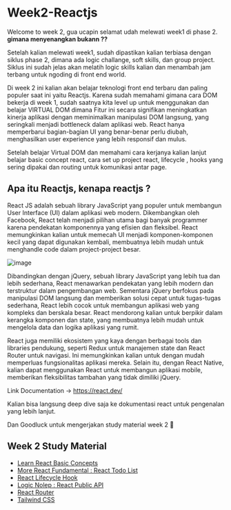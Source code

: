 # Week2-Reactjs
Welcome to week 2, gua ucapin selamat udah melewati week1 di phase 2. **gimana menyenangkan bukann ??**

Setelah kalian melewati week1, sudah dipastikan kalian terbiasa dengan siklus phase 2, dimana ada logic challange, soft skills, dan group project.
Siklus ini sudah jelas akan melatih logic skills kalian dan menambah jam terbang untuk ngoding di front end world.

Di week 2 ini kalian akan belajar teknologi front end terbaru dan paling populer saat ini yaitu Reactjs. Karena sudah memahami gimana cara DOM bekerja di week 1, sudah saatnya kita level up untuk menggunakan dan belajar VIRTUAL DOM dimana Fitur ini secara signifikan meningkatkan kinerja aplikasi dengan meminimalkan manipulasi DOM langsung, yang seringkali menjadi bottleneck dalam aplikasi web. React hanya memperbarui bagian-bagian UI yang benar-benar perlu diubah, menghasilkan user experience yang lebih responsif dan mulus. 

Setelah belajar Virtual DOM dan memahami cara kerjanya kalian lanjut belajar basic concept react, cara set up project react, lifecycle , hooks yang sering dipakai dan routing untuk komunikasi antar page.


## Apa itu Reactjs, kenapa reactjs ? 

React JS adalah sebuah library JavaScript yang populer untuk membangun User Interface (UI) dalam aplikasi web modern. Dikembangkan oleh Facebook, React telah menjadi pilihan utama bagi banyak programmer karena pendekatan komponennya yang efisien dan fleksibel. React memungkinkan kalian untuk memecah UI menjadi komponen-komponen kecil yang dapat digunakan kembali, membuatnya lebih mudah untuk menghandle code dalam project-project besar.


![image](https://github.com/user-attachments/assets/2bb74020-39e7-42ed-814d-852450fb10d7)

Dibandingkan dengan jQuery, sebuah library JavaScript yang lebih tua dan lebih sederhana, React menawarkan pendekatan yang lebih modern dan terstruktur dalam pengembangan web. Sementara jQuery berfokus pada manipulasi DOM langsung dan memberikan solusi cepat untuk tugas-tugas sederhana, React lebih cocok untuk membangun aplikasi web yang kompleks dan berskala besar. React mendorong kalian untuk berpikir dalam kerangka komponen dan state, yang membuatnya lebih mudah untuk mengelola data dan logika aplikasi yang rumit.

React juga memiliki ekosistem yang kaya dengan berbagai tools dan libraries pendukung, seperti Redux untuk manajemen state dan React Router untuk navigasi. Ini memungkinkan kalian untuk dengan mudah memperluas fungsionalitas aplikasi mereka. Selain itu, dengan React Native, kalian dapat menggunakan React untuk membangun aplikasi mobile, memberikan fleksibilitas tambahan yang tidak dimiliki jQuery.

Link Documentation -> https://react.dev/

Kalian bisa langsung deep dive saja ke dokumentasi react untuk pengenalan yang lebih lanjut.

Dan Goodluck untuk mengerjakan study material week 2 🚀

## Week 2 Study Material

- [Learn React Basic Concepts](https://github.com/RPN-Phase-2/Week2-Reactjs/blob/main/study-material/basic-concept.md)
- [More React Fundamental : React Todo List](https://github.com/RPN-Phase-2/Week2-Reactjs/blob/main/study-material/react-todo.md)
- [React Lifecycle Hook](https://github.com/RPN-Phase-2/Week2-Reactjs/blob/main/study-material/lifecycle-hooks.md)
- [Logic Nolep : React Public API](https://github.com/RPN-Phase-2/Week2-Reactjs/blob/main/study-material/lc-public-api.md)
- [React Router](https://github.com/RPN-Phase-2/Week2-Reactjs/blob/main/study-material/react-router.md) 
- [Tailwind CSS](https://github.com/RPN-Phase-2/Week2-Reactjs/blob/main/study-material/tailwindcss.md)

